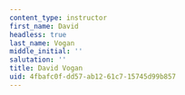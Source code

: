 ```yaml
---
content_type: instructor
first_name: David
headless: true
last_name: Vogan
middle_initial: ''
salutation: ''
title: David Vogan
uid: 4fbafc0f-dd57-ab12-61c7-15745d99b857
---
```

